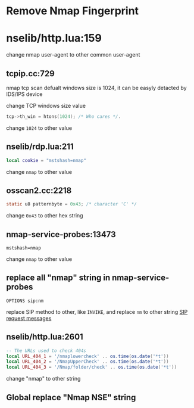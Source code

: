 # Remove Nmap Fingerprint

# nselib/http.lua:159
change nmap user-agent to other common user-agent


## tcpip.cc:729
nmap tcp scan defualt windows size is 1024, it can be easyly detacted by IDS/IPS device

change TCP windows size value 

```C
tcp->th_win = htons(1024); /* Who cares */. 
```
change `1024` to other value

## nselib/rdp.lua:211 
```lua
local cookie = "mstshash=nmap"
```
change `nmap` to other value

## osscan2.cc:2218
```C
static u8 patternbyte = 0x43; /* character 'C' */
```
change `0x43` to other hex string

## nmap-service-probes:13473
```
mstshash=nmap
```
change `nmap` to other value

## replace all "nmap" string in nmap-service-probes

```
OPTIONS sip:nm
```
replace SIP method to other, like `INVIKE`, and replace `nm` to other string
[SIP request messages](https://help.fortinet.com/fos50hlp/54/Content/FortiOS/fortigate-voip-guide-52/SIP-mes-media-pro-request.htm)

## nselib/http.lua:2601
```lua
-- The URLs used to check 404s
local URL_404_1 = '/nmaplowercheck' .. os.time(os.date('*t'))
local URL_404_2 = '/NmapUpperCheck' .. os.time(os.date('*t'))
local URL_404_3 = '/Nmap/folder/check' .. os.time(os.date('*t'))
```
change "nmap" to other string

## Global replace "Nmap NSE" string

